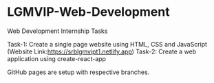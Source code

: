 # LGMVIP-Web-Development
Web Development Internship Tasks

Task-1: Create a single page website using HTML, CSS and JavaScript (Website Link:https://srblgmvipt1.netlify.app)
Task-2: Create a web application using create-react-app

GitHub pages are setup with respective branches.
